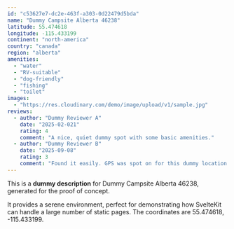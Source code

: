 ```yaml
---
id: "c53627e7-dc2e-463f-a303-0d22479d5bda"
name: "Dummy Campsite Alberta 46238"
latitude: 55.474618
longitude: -115.433199
continent: "north-america"
country: "canada"
region: "alberta"
amenities:
  - "water"
  - "RV-suitable"
  - "dog-friendly"
  - "fishing"
  - "toilet"
images:
  - "https://res.cloudinary.com/demo/image/upload/v1/sample.jpg"
reviews:
  - author: "Dummy Reviewer A"
    date: "2025-02-021"
    rating: 4
    comment: "A nice, quiet dummy spot with some basic amenities."
  - author: "Dummy Reviewer B"
    date: "2025-09-08"
    rating: 3
    comment: "Found it easily. GPS was spot on for this dummy location."
---
```


This is a **dummy description** for Dummy Campsite Alberta 46238, generated for the proof of concept.

It provides a serene environment, perfect for demonstrating how SvelteKit can handle a large number of static pages. The coordinates are 55.474618, -115.433199.
